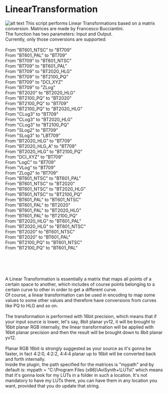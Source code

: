 # LinearTransformation
![alt text](https://i.ytimg.com/vi/kYB8IZa5AuE/maxresdefault.jpg)
This script performs Linear Transformations based on a matrix conversion. Matrices are made by Francesco Bucciantini.
<br>
The function has two parameters: Input and Output.
<br>
Currently, only those conversions are supported:
<br>
<br>
From "BT601_NTSC"          to "BT709"
<br>
From "BT601_PAL"           to "BT709"
<br>
From "BT709"               to "BT601_NTSC"
<br>
From "BT709"               to "BT601_PAL"
<br>
From "BT709"               to "BT2020_HLG"
<br>
From "BT709"               to "BT2100_PQ"
<br>
From "BT709"               to "DCI_XYZ"
<br>
From "BT709"               to "ZLog"
<br>
From "BT2020"              to "BT2020_HLG"
<br>
From "BT2100_PQ"           to "BT2020"
<br>
From "BT2100_PQ"           to "BT709"
<br>
From "BT2100_PQ"           to "BT2020_HLG"
<br>
From "CLog3"               to "BT709"
<br>
From "CLog3"               to "BT2020_HLG"
<br>
From "CLog3"               to "BT2100_PQ"
<br>
From "SLog2"               to "BT709"
<br>
From "SLog3"               to "LBT709"
<br>
From "BT2020_HLG"          to "BT709"
<br>
From "BT2020_HLG_A"        to "BT709"
<br>
From "BT2020_HLG"          to "BT2100_PQ"
<br>
From "DCI_XYZ"             to "BT709"
<br>
From "LogC"                to "BT709"
<br>
From "VLog"                to "BT709"
<br>
From "ZLog2"               to "BT709"
<br>
From "BT601_NTSC"          to "BT601_PAL"
<br>
From "BT601_NTSC"          to "BT2020"
<br>
From "BT601_NTSC"          to "BT2020_HLG"
<br>
From "BT601_NTSC"          to "BT2100_PQ"
<br>
From "BT601_PAL"           to "BT601_NTSC"
<br>
From "BT601_PAL"           to "BT2020"
<br>
From "BT601_PAL"           to "BT2020_HLG"
<br>
From "BT601_PAL"           to "BT2100_PQ"
<br>
From "BT2020_HLG"          to "BT601_PAL"
<br>
From "BT2020_HLG"          to "BT601_NTSC"
<br>
From "BT2020"              to "BT601_NTSC"
<br>
From "BT2020"              to "BT601_PAL"
<br>
From "BT2100_PQ"           to "BT601_NTSC"
<br>
From "BT2100_PQ"           to "BT601_PAL"



<br>
<br>
<br>
<br>
A Linear Transformation is essentially a matrix that maps all points of a certain space to another, which includes of course points belonging to a certain curve to other in order to get a different curve.
<br>
Of course, a linear transformation can be used in encoding to map some values to some other values and therefore have conversions from curves like PQ to HLG and so on.
<br>
<br>
The transformation is performed with 16bit precision, which means that if your input source is lower, let's say, 8bit planar yv12, it will be brought to 16bit planar RGB internally, the linear transformation will be applied with 16bit planar precision and then the result will be brought down to 8bit planar yv12.
<br>
<br>
Planar RGB 16bit is strongly suggested as your source as it's gonna be faster, in fact 4:2:0, 4:2:2, 4:4:4 planar up to 16bit will be converted back and forth internally.
<br>
Inside the plugin, the path specified for the matrices is "mypath" and by default is:  mypath = "C:\Program Files (x86)\AviSynth+\LUTs\" which means that it's gonna look for my LUTs in a folder in such a location. It's not mandatory to have my LUTs there, you can have them in any location you want, provided that you do update that string.
